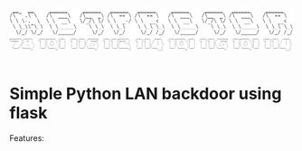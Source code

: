 ![alt text](https://github.com/Nacom-sys/Netpreter/blob/main/NetpreterLogo.png?raw=true)<br>
![alt text](https://github.com/Nacom-sys/Netpreter/blob/main/NetpreterAscii.png?raw=true)<br>
<br>
# **Simple Python LAN backdoor using flask**
Features:
